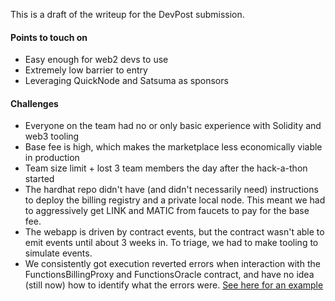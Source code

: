 This is a draft of the writeup for the DevPost submission.

#### Points to touch on

- Easy enough for web2 devs to use
- Extremely low barrier to entry
- Leveraging QuickNode and Satsuma as sponsors

#### Challenges

- Everyone on the team had no or only basic experience with Solidity and web3 tooling
- Base fee is high, which makes the marketplace less economically viable in production
- Team size limit + lost 3 team members the day after the hack-a-thon started
- The hardhat repo didn't have (and didn't necessarily need) instructions to deploy the billing registry and a private local node. This meant we had to aggressively get LINK and MATIC from faucets to pay for the base fee.
- The webapp is driven by contract events, but the contract wasn't able to emit events until about 3 weeks in. To triage, we had to make tooling to simulate events.
- We consistently got execution reverted errors when interaction with the FunctionsBillingProxy and FunctionsOracle contract, and have no idea (still now) how to identify what the errors were. [See here for an example](https://mumbai.polygonscan.com/tx/0x0e82f6ea0dd9584cafb3188f0679c808906ba2ace5cc1d2ff4ced37c1de803c7)